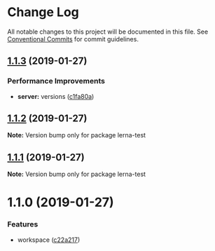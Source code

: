 # Change Log

All notable changes to this project will be documented in this file.
See [Conventional Commits](https://conventionalcommits.org) for commit guidelines.

## [1.1.3](https://github.com/dolphub/yarn-workspace-lerna-example/compare/v1.1.2...v1.1.3) (2019-01-27)


### Performance Improvements

* **server:** versions ([c1fa80a](https://github.com/dolphub/yarn-workspace-lerna-example/commit/c1fa80a))





## [1.1.2](https://github.com/dolphub/yarn-workspace-lerna-example/compare/v1.1.1...v1.1.2) (2019-01-27)

**Note:** Version bump only for package lerna-test





## [1.1.1](https://github.com/dolphub/yarn-workspace-lerna-example/compare/v1.1.0...v1.1.1) (2019-01-27)

**Note:** Version bump only for package lerna-test





# 1.1.0 (2019-01-27)


### Features

* workspace ([c22a217](https://github.com/dolphub/yarn-workspace-lerna-example/commit/c22a217))
